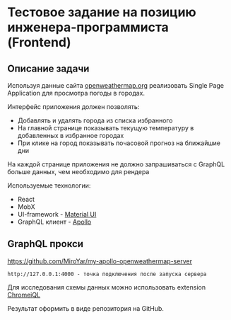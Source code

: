 Тестовое задание на позицию инженера-программиста (Frontend)
===

Описание задачи
---

Используя данные сайта [openweathermap.org](http://openweathermap.org) реализовать Single Page Application для просмотра погоды в городах.

Интерфейс приложения должен позволять:

* Добавлять и удалять города из списка избранного
* На главной странице показывать текущую температуру в добавленных в избранное городах
* При клике на город показывать почасовой прогноз на ближайшие дни

На каждой странице приложения не должно запрашиваться с GraphQL больше данных, чем необходимо для рендера

Используемые технологии:

* React
* MobX
* UI-framework - [Material UI](https://material-ui.com/)
* GraphQL клиент - [Apollo](https://www.apollographql.com/)

GraphQL прокси
---

https://github.com/MiroYar/my-apollo-openweathermap-server

    http://127.0.0.1:4000 - точка подключения после запуска сервера


Для исследования схемы данных можно использовать extension [ChromeiQL](https://chrome.google.com/webstore/detail/chromeiql/fkkiamalmpiidkljmicmjfbieiclmeij)

Результат оформить в виде репозитория на GitHub.
